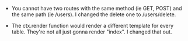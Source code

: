 - You cannot have two routes with the same method (ie GET, POST) and the same path (ie /users). I changed the delete one to /users/delete.

- The ctx.render function would render a different template for every table. They're not all just gonna render "index". I changed that out.